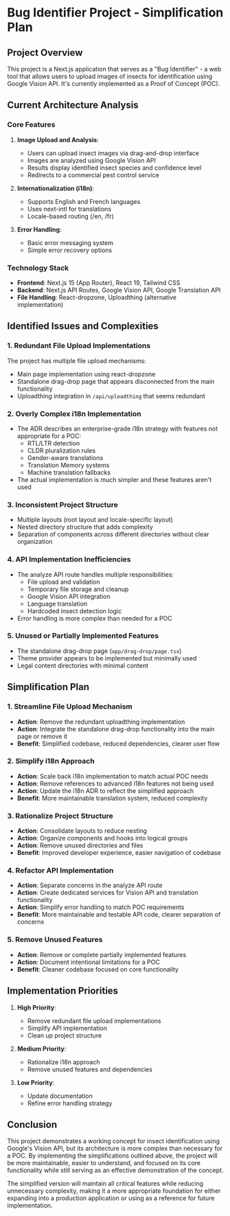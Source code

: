 # Bug Identifier Project - Simplification Plan

## Project Overview
This project is a Next.js application that serves as a "Bug Identifier" - a web tool that allows users to upload images of insects for identification using Google Vision API. It's currently implemented as a Proof of Concept (POC).

## Current Architecture Analysis

### Core Features
1. **Image Upload and Analysis**:
   - Users can upload insect images via drag-and-drop interface
   - Images are analyzed using Google Vision API
   - Results display identified insect species and confidence level
   - Redirects to a commercial pest control service

2. **Internationalization (i18n)**:
   - Supports English and French languages
   - Uses next-intl for translations
   - Locale-based routing (/en, /fr)

3. **Error Handling**:
   - Basic error messaging system
   - Simple error recovery options

### Technology Stack
- **Frontend**: Next.js 15 (App Router), React 19, Tailwind CSS
- **Backend**: Next.js API Routes, Google Vision API, Google Translation API
- **File Handling**: React-dropzone, Uploadthing (alternative implementation)

## Identified Issues and Complexities

### 1. Redundant File Upload Implementations
The project has multiple file upload mechanisms:
- Main page implementation using react-dropzone
- Standalone drag-drop page that appears disconnected from the main functionality
- Uploadthing integration in `/api/uploadthing` that seems redundant

### 2. Overly Complex i18n Implementation
- The ADR describes an enterprise-grade i18n strategy with features not appropriate for a POC:
  - RTL/LTR detection
  - CLDR pluralization rules
  - Gender-aware translations
  - Translation Memory systems
  - Machine translation fallbacks
- The actual implementation is much simpler and these features aren't used

### 3. Inconsistent Project Structure
- Multiple layouts (root layout and locale-specific layout)
- Nested directory structure that adds complexity
- Separation of components across different directories without clear organization

### 4. API Implementation Inefficiencies
- The analyze API route handles multiple responsibilities:
  - File upload and validation
  - Temporary file storage and cleanup
  - Google Vision API integration
  - Language translation
  - Hardcoded insect detection logic
- Error handling is more complex than needed for a POC

### 5. Unused or Partially Implemented Features
- The standalone drag-drop page (`app/drag-drop/page.tsx`)
- Theme provider appears to be implemented but minimally used
- Legal content directories with minimal content

## Simplification Plan

### 1. Streamline File Upload Mechanism
- **Action**: Remove the redundant uploadthing implementation
- **Action**: Integrate the standalone drag-drop functionality into the main page or remove it
- **Benefit**: Simplified codebase, reduced dependencies, clearer user flow

### 2. Simplify i18n Approach
- **Action**: Scale back i18n implementation to match actual POC needs
- **Action**: Remove references to advanced i18n features not being used
- **Action**: Update the i18n ADR to reflect the simplified approach
- **Benefit**: More maintainable translation system, reduced complexity

### 3. Rationalize Project Structure
- **Action**: Consolidate layouts to reduce nesting
- **Action**: Organize components and hooks into logical groups
- **Action**: Remove unused directories and files
- **Benefit**: Improved developer experience, easier navigation of codebase

### 4. Refactor API Implementation
- **Action**: Separate concerns in the analyze API route
- **Action**: Create dedicated services for Vision API and translation functionality
- **Action**: Simplify error handling to match POC requirements
- **Benefit**: More maintainable and testable API code, clearer separation of concerns

### 5. Remove Unused Features
- **Action**: Remove or complete partially implemented features
- **Action**: Document intentional limitations for a POC
- **Benefit**: Cleaner codebase focused on core functionality

## Implementation Priorities

1. **High Priority**:
   - Remove redundant file upload implementations
   - Simplify API implementation
   - Clean up project structure

2. **Medium Priority**:
   - Rationalize i18n approach
   - Remove unused features and dependencies

3. **Low Priority**:
   - Update documentation
   - Refine error handling strategy

## Conclusion

This project demonstrates a working concept for insect identification using Google's Vision API, but its architecture is more complex than necessary for a POC. By implementing the simplifications outlined above, the project will be more maintainable, easier to understand, and focused on its core functionality while still serving as an effective demonstration of the concept.

The simplified version will maintain all critical features while reducing unnecessary complexity, making it a more appropriate foundation for either expanding into a production application or using as a reference for future implementation.